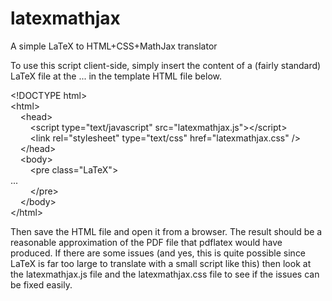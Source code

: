 latexmathjax
============

A simple LaTeX to HTML+CSS+MathJax translator

To use this script client-side, simply insert the content of a (fairly standard) LaTeX file at the ... in the
template HTML file below.

&lt;!DOCTYPE html><br>
&lt;html><br>
 &nbsp; &nbsp; &lt;head><br>
 &nbsp; &nbsp; &nbsp; &nbsp; &lt;script type="text/javascript" src="latexmathjax.js">&lt;/script><br>
 &nbsp; &nbsp; &nbsp; &nbsp; &lt;link rel="stylesheet" type="text/css" href="latexmathjax.css" /><br>
 &nbsp; &nbsp; &lt;/head><br>
 &nbsp; &nbsp; &lt;body><br>
 &nbsp; &nbsp; &nbsp; &nbsp; &lt;pre class="LaTeX"><br>
...<br>
 &nbsp; &nbsp; &nbsp; &nbsp; &lt;/pre><br>
 &nbsp; &nbsp; &lt;/body><br>
&lt;/html>

Then save the HTML file and open it from a browser. The result should be a reasonable approximation of the PDF file that pdflatex would have produced. If there are some issues (and yes, this is quite possible since LaTeX is far too large to translate with a small script like this) then look at the latexmathjax.js file and the latexmathjax.css file to see if the issues can be fixed easily.
